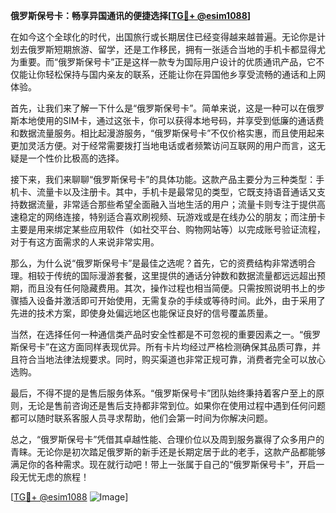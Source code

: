 **俄罗斯保号卡：畅享异国通讯的便捷选择[[TG💪+ @esim1088](https://t.me/s/esim1088)]**

在如今这个全球化的时代，出国旅行或长期居住已经变得越来越普遍。无论你是计划去俄罗斯短期旅游、留学，还是工作移民，拥有一张适合当地的手机卡都显得尤为重要。而“俄罗斯保号卡”正是这样一款专为国际用户设计的优质通讯产品，它不仅能让你轻松保持与国内亲友的联系，还能让你在异国他乡享受流畅的通话和上网体验。

首先，让我们来了解一下什么是“俄罗斯保号卡”。简单来说，这是一种可以在俄罗斯本地使用的SIM卡，通过这张卡，你可以获得本地号码，并享受到低廉的通话费和数据流量服务。相比起漫游服务，“俄罗斯保号卡”不仅价格实惠，而且使用起来更加灵活方便。对于经常需要拨打当地电话或者频繁访问互联网的用户而言，这无疑是一个性价比极高的选择。

接下来，我们来聊聊“俄罗斯保号卡”的具体功能。这款产品主要分为三种类型：手机卡、流量卡以及注册卡。其中，手机卡是最常见的类型，它既支持语音通话又支持数据流量，非常适合那些希望全面融入当地生活的用户；流量卡则专注于提供高速稳定的网络连接，特别适合喜欢刷视频、玩游戏或是在线办公的朋友；而注册卡主要是用来绑定某些应用软件（如社交平台、购物网站等）以完成账号验证流程，对于有这方面需求的人来说非常实用。

那么，为什么说“俄罗斯保号卡”是最佳之选呢？首先，它的资费结构非常透明合理。相较于传统的国际漫游套餐，这里提供的通话分钟数和数据流量都远远超出预期，而且没有任何隐藏费用。其次，操作过程也相当简便。只需按照说明书上的步骤插入设备并激活即可开始使用，无需复杂的手续或等待时间。此外，由于采用了先进的技术方案，即使身处偏远地区也能保证良好的信号覆盖质量。

当然，在选择任何一种通信类产品时安全性都是不可忽视的重要因素之一。“俄罗斯保号卡”在这方面同样表现优异。所有卡片均经过严格检测确保其品质可靠，并且符合当地法律法规要求。同时，购买渠道也非常正规可靠，消费者完全可以放心选购。

最后，不得不提的是售后服务体系。“俄罗斯保号卡”团队始终秉持着客户至上的原则，无论是售前咨询还是售后支持都非常到位。如果你在使用过程中遇到任何问题都可以随时联系客服人员寻求帮助，他们会第一时间为你解决问题。

总之，“俄罗斯保号卡”凭借其卓越性能、合理价位以及周到服务赢得了众多用户的青睐。无论你是初次踏足俄罗斯的新手还是长期定居于此的老手，这款产品都能够满足你的各种需求。现在就行动吧！带上一张属于自己的“俄罗斯保号卡”，开启一段无忧无虑的旅程！

[[TG💪+ @esim1088](https://t.me/s/esim1088) ![Image](https://i.postimg.cc/4NQfJmqS/Snipaste-2025-05-13-00-14-12.png)]